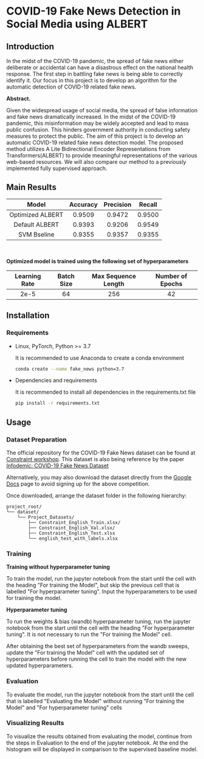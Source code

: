 # COVID-19 Fake News Detection in Social Media using ALBERT

## Introduction 

In the midst of the COVID-19 pandemic, the spread of fake news either deliberate or accidental can have a disastrous effect on the national health response. The first step in battling fake news is being able to correctly identify it. Our focus in this project is to develop an algorithm for the automatic detection of COVID-19 related fake news.


**Abstract.** 

Given  the  widespread  usage  of  social  media,  the  spread  of  false  information and fake news dramatically increased. In the midst of the COVID-19 pandemic, this misinformation may be widely accepted and lead to mass public confusion. This hinders government authority in conducting safety measures to protect the public.  The aim of this project is to develop an automatic COVID-19 related fake news detection model.  The proposed method utilizes A Lite Bidirectional Encoder Representations from Transformers(ALBERT) to provide meaningful representations of the various web-based resources.  We will also compare our method to a previously implemented fully supervised approach.


## Main Results

|       Model      | Accuracy | Precision | Recall |
|:----------------:|:--------:|:---------:|:------:|
| Optimized ALBERT |  0.9509  |   0.9472  | 0.9500 |
|  Default ALBERT  |  0.9393  |   0.9206  | 0.9549 |
|    SVM Bseline   |  0.9355  |   0.9357  | 0.9355 |


<br/>

**Optimized model is trained using the following set of hyperparameters**

| Learning Rate | Batch Size | Max Sequence Length | Number of Epochs |
|:-------------:|:----------:|:-------------------:|:----------------:|
|      2e-5     |     64     |         256         |        42        |



## Installation

### Requirements

* Linux, PyTorch, Python >= 3.7

    It is recommended to use Anaconda to create a conda environment

    ```bash
    conda create --name fake_news python=3.7
    ```

* Dependencies and requirements

    It is recommended to install all dependencies in the requirements.txt file

    ```bash
    pip install -r requirements.txt
    ```

## Usage

### Dataset Preparation

The official repository for the COVID-19 Fake News dataset can be found at [Constraint workshop](https://competitions.codalab.org/competitions/26655). This dataset is also being reference by the paper [Infodemic: COVID-19 Fake News Dataset](https://arxiv.org/abs/2011.03327)

Alternatively, you may also download the dataset directly from the [Google Docs](https://drive.google.com/drive/folders/1MhHkcRs6uMWYbg1jECuTeUmq-C0tXa9z?usp=sharing) page to avoid signing up for the above competition.

Once downloaded, arrange the dataset folder in the following hierarchy:

```
project_root/
└── dataset/
    └── Project_Datasets/
        ├── Constraint_English_Train.xlsx/
        ├── Constraint_English_Val.xlsx/
        ├── Constraint_English_Test.xlsx
        └── english_test_with_labels.xlsx

```


### Training

**Training without hyperparameter tuning**

To train the model, run the jupyter notebook from the start until the cell with the heading "For training the Model", but skip the previous cell that is labelled "For hyperparameter tuning". Input the hyperparameters to be used for training the model.

**Hyperparameter tuning**

To run the weights & bias (wandb) hyperparameter tuning, run the jupyter notebook from the start until the cell with the heading "For hyperparameter tuning". It is not necessary to run the "For training the Model" cell. 

After obtaining the best set of hyperparameters from the wandb sweeps, update the "For training the Model" cell with the updated set of hyperparameters before running the cell to train the model with the new updated hyperparameters.


### Evaluation

To evaluate the model, run the jupyter notebook from the start until the cell that is labelled "Evaluating the Model" without running "For training the Model" and "For hyperparameter tuning" cells


### Visualizing Results

To visualize the results obtained from evaluating the model, continue from the steps in Evaluation to the end of the jupyter notebook. At the end the histogram will be displayed in comparison to the supervised baseline model.

